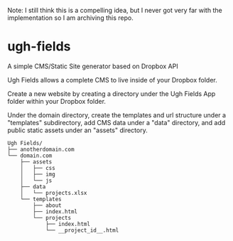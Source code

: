 Note: I still think this is a compelling idea, but I never got very far with the implementation so I am archiving this repo.

# ugh-fields
A simple CMS/Static Site generator based on Dropbox API

Ugh Fields allows a complete CMS to live inside of your Dropbox folder. 

Create a new website by creating a directory under the Ugh Fields App folder within your Dropbox folder.

Under the domain directory, create the templates and url structure under a "templates" subdirectory, add CMS data under a "data" directory, and add public static assets under an "assets" directory.

```
Ugh Fields/
├── anotherdomain.com
└── domain.com
    ├── assets
    │   ├── css
    │   ├── img
    │   └── js
    ├── data
    │   └── projects.xlsx
    └── templates
        ├── about
        ├── index.html
        └── projects
            ├── index.html
            └── __project_id__.html
```

